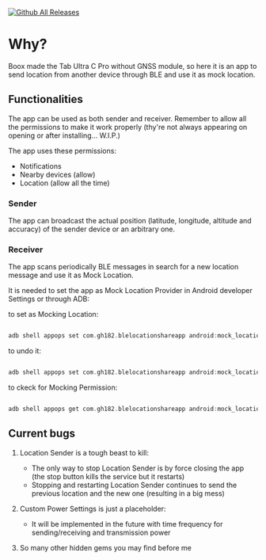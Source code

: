 

[![Github All Releases](https://img.shields.io/github/downloads/Gh182/BLELocationShareApp/total.svg)]()


# Why?
Boox made the Tab Ultra C Pro without GNSS module, so here it is an app to send location from another device through BLE and use it as mock location.
## Functionalities
The app can be used as both sender and receiver. Remember to allow all the permissions to make it work properly (thy're not always appearing on opening or after installing... W.I.P.)

The app uses these permissions:
- Notifications
- Nearby devices (allow)
- Location (allow all the time)
### Sender
The app can broadcast the actual position (latitude, longitude, altitude and accuracy) of the sender device or an arbitrary one.
### Receiver
The app scans periodically BLE messages in search for a new location message and use it as Mock Location.

It is needed to set the app as Mock Location Provider in Android developer Settings or through ADB:

to set as Mocking Location:
```adb

adb shell appops set com.gh182.blelocationshareapp android:mock_location allow
```

to undo it:
```adb

adb shell appops set com.gh182.blelocationshareapp android:mock_location deny
```

to ckeck for Mocking Permission:
```adb

adb shell appops get com.gh182.blelocationshareapp android:mock_location
```

## Current bugs
1. Location Sender is a tough beast to kill:
    - The only way to stop Location Sender is by force closing the app (the stop button kills the service but it restarts)
    - Stopping and restarting Location Sender continues to send the previous location and the new one (resulting in a big mess)

2. Custom Power Settings is just a placeholder:
    - It will be implemented in the future with time frequency for sending/receiving and transmission power

3. So many other hidden gems you may find before me 
